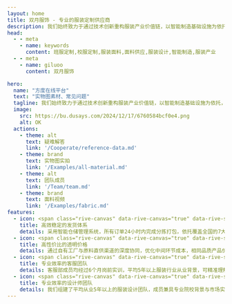 ```yaml
---
layout: home
title: 双月服饰 - 专业的服装定制供应商
description: 我们始终致力于通过技术创新重构服装产业价值链，以智能制造基础设施为依托，持续为客户创造超越行业基准的协同价值。
head:
  - - meta
    - name: keywords
      content: 班服定制,校服定制,服装面料,面料供应,服装设计,智能制造,服装产业
  - - meta
    - name: giluoo
      content: 双月服饰

hero:
  name: "方度在线平台"
  text: "实物图素材、常见问题"
  tagline: 我们始终致力于通过技术创新重构服装产业价值链，以智能制造基础设施为依托，持续为客户创造超越行业基准的协同价值。
  image:
    src: https://bu.dusays.com/2024/12/17/6760584bcf0e4.png
    alt: OK
  actions:
    - theme: alt
      text: 疑难解答
      link: '/Cooperate/reference-data.md'
    - theme: brand
      text: 实物图实拍
      link: '/Examples/all-material.md'
    - theme: alt
      text: 团队成员
      link: '/Team/team.md'
    - theme: brand
      text: 面料视频
      link: '/Examples/fabric.md'
features:
  - icon: <span class="rive-canvas" data-rive-canvas="true" data-rive-src="/icons/rocket-emoji-animated.riv"></span>
    title: 高效稳定的发货体系
    details: 采用智能仓储管理系统，所有订单24小时内完成分拣打包，依托覆盖全国的7大仓储中心，确保85%地区72小时内送达（新疆、西藏等偏远地区5日内达）。严格实施三级质检流程，将发货准确率提升至99.6%，支持在线实时物流追踪，让您随时掌握货品动态。
  - icon: <span class="rive-canvas" data-rive-canvas="true" data-rive-src="/icons/crystall-ball-emoji-animated.riv"></span>
    title: 高性价比的透明价格
    details: 通过自有工厂与原料直供渠道的深度协同，优化中间环节成本，相同品质产品价格比传统采购渠道低20%-30%。每月根据市场行情调整300+核心单品的供应价，特别为长期合作伙伴保留5%弹性议价空间，在保证100%纯涤/混纺面料品质的前提下，真正实现质价双优。
  - icon: <span class="rive-canvas" data-rive-canvas="true" data-rive-src="/icons/star-emoji-animated.riv"></span>
    title: 专业效率的客服团队
    details: 客服部成员均经过6个月岗前实训，平均5年以上服装行业从业背景，可精准理解您的业务需求。不仅能快速处理订单咨询（平均响应时间2分钟内），更能提供实用的行业建议：从当季爆款面料选择到区域市场尺码偏好分析，我们像专业买手一样与您沟通，助您把握生意机会。
  - icon: <span class="rive-canvas" data-rive-canvas="true" data-rive-src="/icons/easter-island-statue-emoji-animated.riv"></span>
    title: 专业效率的设计师团队
    details: 我们组建了平均从业5年以上的服装设计团队，成员兼具专业院校背景与市场实战经验，专注提供高性价比的设计解决方案。过去3年已为420+中小商家提供设计支持，首稿采纳率达79%。我们不做天马行空的概念设计，只交付能快速投产、精准触达目标客群的实用方案。
---
```


<StartWelcome :imagePaths="imgUrl" :scrollSpeed="0.5"/>

<IndexTravel />

<TawkTo />


<script setup>
import { onMounted, onUnmounted, ref, watchEffect, onBeforeMount } from 'vue'
import { getImages, getImagesUrl } from '../docs/components/sever/sever.js'
import { fetchFileList,getAccessToken } from '../docs/components/sever/api.js'


// 创建响应式数组
const imgUrl = ref([])

//使用localStorage缓存
const CACHE_KEY = 'home_page_images_cache'
const CACHE_EXPIRY = 24 * 60 * 60 * 1000 // 24小时的毫秒数

const getImagesData = async () => {
  try {
    const res = await getImagesUrl(1485)
    const cachedData = {
      data: res,
      timestamp: Date.now()
    }
    localStorage.setItem(CACHE_KEY, JSON.stringify(cachedData))
    return res
  } catch (error) {
    console.error('获取主页图片失败:', error)
    return []
  }
}

const getRivFile = async (filePath) => {
  const cachedRiv = localStorage.getItem(filePath);
  if (cachedRiv) {
    return cachedRiv; // 返回缓存的内容
  }
  
  try {
    const response = await fetch(filePath);
    const text = await response.text();
    localStorage.setItem(filePath, text); // 缓存内容
    return text;
  } catch (error) {
    console.error('获取RIV文件失败:', error);
    return null;
  }
}

onMounted(async () => {
  // 尝试从缓存获取数据
  const cachedData = localStorage.getItem(CACHE_KEY)

  if (cachedData) {
    const { data, timestamp } = JSON.parse(cachedData)
    const isExpired = Date.now() - timestamp > CACHE_EXPIRY
    if (!isExpired) {
      // 使用缓存数据
      imgUrl.value = data.map(item => item.url)
      return
    }
  }
  
  // 缓存不存在或已过期，重新获取数据
  const newData = await getImagesData()
  imgUrl.value = newData.map(item => item.url)

  // 缓存RIV文件
  await getRivFile('/icons/rocket-emoji-animated.riv');
  await getRivFile('/icons/crystall-ball-emoji-animated.riv');
  await getRivFile('/icons/star-emoji-animated.riv');
  await getRivFile('/icons/easter-island-statue-emoji-animated.riv');
}) 

// onMounted(async () => {
//   //123云盘
//     try {
//       // 获取 token
//       const accessToken = await getAccessToken();
//       console.log('-----')
//       // 使用 token 获取文件列表
//       //123云盘轮播图id
//       const parentFileId = 'yk6baz03t0n000d6xujp03e2mbxpf9gbDIYPDqQPDIUOAGx1AdU0'
//       const fileList = await fetchFileList(
//         accessToken,
//         20,  // 每页20条
//         parentFileId,
//         '',  // 根目录
//         null,
//         null,
//         null
//       );
      
//       // 处理文件列表
//       console.log('获取到的文件列表:', fileList);
//     } catch (error) {
//       console.error('操作失败:', error);
//     }
// })


</script>

<style scope>
:root {
  --vp-home-hero-name-color: transparent;
  --vp-home-hero-name-background: -webkit-linear-gradient(120deg, #bd34fe, #41d1ff);
}
body {
  font-family: 'tawk-font-icon', sans-serif; /* 确保使用了预加载的字体 */
}

.swiper-slide {
  background-position: center;
  background-size: cover;
}
.image-src{
  max-width:80% !important;
}


</style>